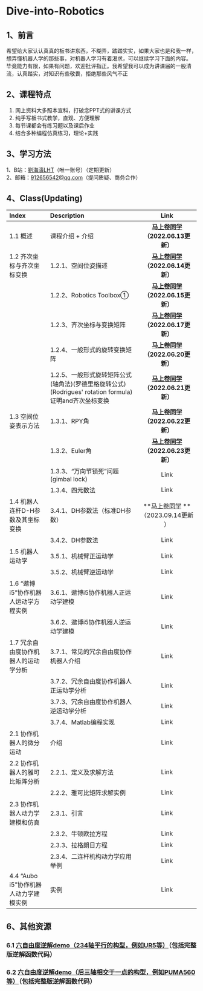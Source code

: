 # Dive-into-Robotics  
## 1、前言
希望给大家认认真真的板书讲东西，不糊弄，踏踏实实，如果大家也是和我一样，想弄懂机器人学的那些事，对机器人学习有着渴求，可以继续学习下面的内容。  
毕竟能力有限，如果有问题，欢迎批评指正。我希望我可以成为讲课届的一股清流，认真踏实，对知识有些敬畏，拒绝那些风气不正  

## 2、课程特点
1. 网上资料大多照本宣科，打破念PPT式的讲课方式
2. 纯手写板书式教学，直观、方便理解
3. 每节课都会有练习题以及课后作业
4. 结合多种编程仿真练习，理论+实践

## 3、学习方法 
1、B站：[劉海濤LHT](https://www.bilibili.com/video/BV1CY4y1W7Ry/?spm_id_from=333.788&vd_source=bdbd2cae943df9a87e7e4562d3092936)（唯一账号）（定期更新）  
2、邮箱：912656542@qq.com（提问质疑、商务合作）   


## 4、Class(Updating) 
| Index                                     | Description                                    | Link    |
| :---                                      | :----                                          | :---: |
| 1.1 概述                                  | 课程介绍 + 介绍                                  | **[马上卷同学](https://www.bilibili.com/video/BV1CY4y1W7Ry/?spm_id_from=333.788&vd_source=bdbd2cae943df9a87e7e4562d3092936)（2022.06.13更新）** |
| 1.2 齐次坐标与齐次坐标变换                  | 1.2.1、空间位姿描述                            | **[马上卷同学](https://www.bilibili.com/video/BV1Lv4y1G7HM/?spm_id_from=333.788&vd_source=bdbd2cae943df9a87e7e4562d3092936)（2022.06.14更新）** |
|                                            | 1.2.2、Robotics Toolbox①                      | **[马上卷同学](https://www.bilibili.com/video/BV1Rt4y1H7qh/?spm_id_from=333.788&vd_source=bdbd2cae943df9a87e7e4562d3092936)（2022.06.15更新）** |  
|                                            | 1.2.3、齐次坐标与变换矩阵                     | **[马上卷同学](https://www.bilibili.com/video/BV1Vt4y1h73W/?spm_id_from=333.788&vd_source=bdbd2cae943df9a87e7e4562d3092936)（2022.06.17更新）** |
|                                            | 1.2.4、一般形式的旋转变换矩阵                 | **[马上卷同学](https://www.bilibili.com/video/BV1DZ4y1q7Tj?vd_source=bdbd2cae943df9a87e7e4562d3092936#reply117679126432)（2022.06.20更新）** |
|                                            | 1.2.5、一般形式旋转矩阵公式(轴角法)(罗德里格旋转公式)(Rodrigues' rotation formula)证明and齐次坐标变换 | **[马上卷同学](https://www.bilibili.com/video/BV12B4y1s7jm?spm_id_from=333.999.0.0&vd_source=bdbd2cae943df9a87e7e4562d3092936)（2022.06.21更新）** |
| 1.3 空间位姿表示方法                       | 1.3.1、RPY角                                   | **[马上卷同学](https://www.bilibili.com/video/BV1H3411u7Q3?spm_id_from=333.999.0.0&vd_source=bdbd2cae943df9a87e7e4562d3092936)（2022.06.22更新）** |
|                                            | 1.3.2、Euler角                                | **[马上卷同学](https://www.bilibili.com/video/BV11r4y1u7qc?spm_id_from=333.999.0.0&vd_source=bdbd2cae943df9a87e7e4562d3092936)（2022.06.23更新）** |  
|                                            | 1.3.3、“万向节锁死”问题(gimbal lock)                | Link |
|                                            | 1.3.4、四元数法                                | Link |
| 1.4 机器人连杆D-H参数及其坐标变换           | 3.4.1、DH参数法（标准DH参数）                                | **[马上卷同学](https://www.bilibili.com/video/BV1up4y1A7ah/?spm_id_from=333.999.0.0&vd_source=bdbd2cae943df9a87e7e4562d3092936) **（2023.09.14更新 ）|
|                                         | 3.4.2、DH参数法                                | Link |
| 1.5 机器人运动学                           | 3.5.1、机械臂正运动学                           | Link |
|                                            | 3.5.2、机械臂逆运动学                           | Link |
| 1.6 “遨博i5”协作机器人运动学方程实例        | 3.6.1、遨博i5协作机器人正运动学建模             | Link |
|                                            | 3.6.2、遨博i5协作机器人逆运动学建模             | Link |
| 1.7 冗余自由度协作机器人的运动学分析        | 3.7.1、常见的冗余自由度协作机器人介绍           | Link |
|                                            | 3.7.2、冗余自由度协作机器人正运动学分析         | Link |
|                                            | 3.7.3、冗余自由度协作机器人逆运动学分析         | Link |
|                                            | 3.7.4、Matlab编程实现                           | Link |
| 2.1 协作机器人的微分运动                    | 介绍                                            | Link |
| 2.2 协作机器人的雅可比矩阵分析              | 2.2.1、定义及求解方法                            | Link |
|                                            | 2.2.2、雅可比矩阵求解实例                         | Link |
| 2.3 协作机器人动力学建模和仿真              | 2.3.1、引言                                       | Link |
|                                            | 2.3.2、牛顿欧拉方程                                | Link |
|                                            | 2.3.3、拉格朗日方程                                | Link |
|                                            | 2.3.4、二连杆机构动力学应用举例                     | Link |
| 4.4 “Aubo i5”协作机器人动力学建模实例       | 实例                                              | Link |



## 6、其他资源
### 6.1 [六自由度逆解demo（234轴平行的构型，例如UR5等）](https://mp.weixin.qq.com/s?__biz=MzU3Nzc4NTg3Mg==&mid=2247483945&idx=1&sn=39dfcd29611cf1f4703de07e07f00ed3&chksm=fd7e1b56ca099240eddeb850ee498ee8bf5ad7d7901163c5be192a208953e17f3924996d343b&payreadticket=HG0fkhwQmTOcjHa2PNSwL4ohD2jjuqQOXSgRDceW7RWYasEebhaL50CPWrbtfsGEFnHpEAI#rd)（包括完整版逆解函数代码）
### 6.2 [六自由度逆解demo（后三轴相交于一点的构型，例如PUMA560等）](https://mp.weixin.qq.com/s?__biz=MzU3Nzc4NTg3Mg==&mid=2247483971&idx=1&sn=0801dcd3f0227b9bb70c54b0f2f5f620&chksm=fd7e1b3cca09922a0145f9c58170346836797f966ea2db9e536f047868fa50a86d3880dd4af7&payreadticket=HGEocjcWPU9Y5Xwpx2lcrPkqP3tVWez6eabjOH9eZUxFlQZ0wHf5eIE5ZcXRv2Z4uxQMs1M#rd)（包括完整版逆解函数代码）






